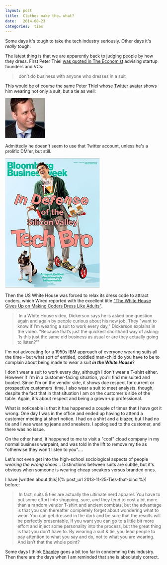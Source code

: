 ```yaml
---
layout: post
title:  Clothes make the… what? 
date:   2014-08-23 
categories:  ties 
---
```


Some days it's tough to take the tech industry seriously. Other days it's *really* tough.

The latest thing is that we are apparently back to judging people by how they dress. First Peter Thiel [was quoted in The Economist](http://www.economist.com/blogs/schumpeter/2014/08/dress-codes "Suitable disruption") advising startup founders and VCs:

> don’t do business with anyone who dresses in a suit

This would be of course the same Peter Thiel whose [Twitter avatar](https://www.twitter.com/peterthiel) shows him wearing not only a suit, but a tie as well:

![](/images/111343.jpg)

Admittedly he doesn't seem to use that Twitter account, unless he's a prolific DM'er, but still.

![](/images/110416.jpg)

Then the US White House was forced to relax its dress code to attract coders, which Wired reported with the excellent title ["The White House Gives Up on Making Coders Dress Like Adults"](http://www.wired.com/2014/08/the-white-house-dickerson/ "The White House Gives Up on Making Coders Dress Like Adults" ).

> In a White House video, Dickerson says he is asked one question again and again by people curious about his new job. They "want to know if I’m wearing a suit to work every day," Dickerson explains in the video. "Because that’s just the quickest shorthand way of asking: 'Is this just the same old business as usual or are they actually going to listen?'"

I'm not advocating for a 1950s IBM approach of everyone wearing suits all the time - but what sort of entitled, coddled man-child do you have to be to complain about being made to wear a suit ***in the White House***?

I don't wear a suit to work every day, although I don't wear a T-shirt either. However if I'm in a customer-facing situation, you'll find me suited and booted. Since I'm on the vendor side, it shows due respect for current or prospective customers' time. I also wear a suit to meet analysts, though, despite the fact that in that situation I am on the customer's side of the table. Again, it's about respect and being a grown-up professional.

What is noticeable is that it has happened a couple of times that I have got it wrong. One day I was in the office and ended up having to attend a customer meeting at short notice. I had on a shirt and a blazer, but I had no tie and I was wearing jeans and sneakers. I apologised to the customer, and there was no issue.

On the other hand, it happened to me to visit a "cool" cloud company in my normal business warpaint, and was told in the lift to remove my tie as "otherwise they won't listen to you"….

Let's not even get into the high-school sociological aspects of people *wearing the wrong shoes*… Distinctions between suits are subtle, but it's obvious when someone is wearing cheap sneakers versus branded ones.

I have [written about this]({% post_url 2013-11-25-Ties-that-bind %}) before:

> In fact, suits & ties are actually the ultimate nerd apparel. You have to put some effort into shopping, sure, and they tend to cost a bit more than a random vendor T-shirt and ancient combats, but the advantage is that you can thereafter completely forget about wondering what to wear. You can get dressed in the dark and be sure that the results will be perfectly presentable. If you want you can go to a little bit more effort and inject some personality into the process, but the great thing is that you don’t have to. By wearing a suit & tie, you lead people to pay attention to what you say and do, not to what you are wearing. And isn’t that the whole point?

Some days I think [Shanley](https://www.twitter.com/shanley) goes a bit too far in condemning this industry. Then there are the days when I am reminded that she is absolutely correct.